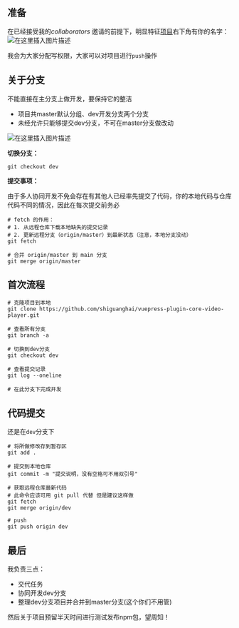 ## 准备
在已经接受我的*collaborators*	邀请的前提下，明显特征[项目](https://github.com/shiguanghai/vuepress-plugin-core-video-player)右下角有你的名字：
![在这里插入图片描述](https://img-blog.csdnimg.cn/20210129141509817.png?x-oss-process=image/watermark,type_ZmFuZ3poZW5naGVpdGk,shadow_10,text_aHR0cHM6Ly9ibG9nLmNzZG4ubmV0L3FxXzQ1MTQ5MjU2,size_16,color_FFFFFF,t_70)

我会为大家分配写权限，大家可以对项目进行`push`操作

## 关于分支
不能直接在主分支上做开发，要保持它的整洁

- 项目共master默认分组、dev开发分支两个分支
- 未经允许只能够提交dev分支，不可在master分支做改动

![在这里插入图片描述](https://img-blog.csdnimg.cn/20210129141733873.png?x-oss-process=image/watermark,type_ZmFuZ3poZW5naGVpdGk,shadow_10,text_aHR0cHM6Ly9ibG9nLmNzZG4ubmV0L3FxXzQ1MTQ5MjU2,size_16,color_FFFFFF,t_70)


**切换分支：**

```shell
git checkout dev
```

**提交事项：**

由于多人协同开发不免会存在有其他人已经率先提交了代码，你的本地代码与仓库代码不同的情况，因此在每次提交前务必

```shell
# fetch 的作用：
# 1. 从远程仓库下载本地缺失的提交记录
# 2. 更新远程分支（origin/master）到最新状态（注意，本地分支没动）
git fetch

# 合并 origin/master 到 main 分支
git merge origin/master
```

## 首次流程

```shell
# 克隆项目到本地
git clone https://github.com/shiguanghai/vuepress-plugin-core-video-player.git

# 查看所有分支
git branch -a

# 切换到dev分支
git checkout dev

# 查看提交记录
git log --oneline

# 在此分支下完成开发
```

## 代码提交
还是在`dev`分支下
```shell
# 将所做修改存到暂存区
git add .

# 提交到本地仓库
git commit -m "提交说明，没有空格可不用双引号"

# 获取远程仓库最新代码
# 此命令应该可用 git pull 代替 但是建议这样做
git fetch
git merge origin/dev

# push
git push origin dev
```

## 最后
我负责三点：

- 交代任务
- 协同开发dev分支
- 整理dev分支项目并合并到master分支(这个你们不用管)

然后关于项目预留半天时间进行测试发布npm包，望周知！


